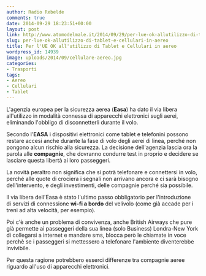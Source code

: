 ```yaml
---
author: Radio Rebelde
comments: true
date: 2014-09-29 18:23:51+00:00
layout: post
link: http://www.atomodelmale.it/2014/09/29/per-lue-ok-allutilizzo-di-tablet-e-cellulari-in-aereo/
slug: per-lue-ok-allutilizzo-di-tablet-e-cellulari-in-aereo
title: Per l'UE OK all'utilizzo di Tablet e Cellulari in aereo
wordpress_id: 14939
image: uploads/2014/09/cellulare-aereo.jpg
categories:
- Trasporti
tags:
- Aereo
- Cellulari
- Tablet
---
```


L'agenzia europea per la sicurezza aerea (**Easa**) ha dato il via libera all'utilizzo in modalità connessa di apparecchi elettronici sugli aerei, eliminando l'obbligo di disconnetterli durante il volo.

Secondo l'**EASA** i dispositivi elettronici come tablet e telefonini possono restare accesi anche durante la fase di volo degli aerei di linea, perché non pongono alcun rischio alla sicurezza. La decisione dell'agenzia lascia ora la parola alle **compagnie**, che dovranno condurre test in proprio e decidere se lasciare questa libertà ai loro passeggeri.

La novità peraltro non significa che si potrà telefonare e connettersi in volo, perché alle quote di crociera i segnali non arrivano ancora e ci sarà bisogno dell'intervento, e degli investimenti, delle compagnie perché sia possibile.

Il via libera dell'Easa è stato l'ultimo passo obbligatorio per l'introduzione di servizi di connessione **wi-fi a bordo** del velivolo (come già accade per i treni ad alta velocità, per esempio).

Poi c'è anche un problema di convivenza, anche British Airways che pure già permette ai passeggeri della sua linea (solo Business) Londra-New York di collegarsi a internet e mandare sms, blocca però le chiamate in voce perchè se i passeggeri si mettessero a telefonare l'ambiente diventerebbe invivibile.

Per questa ragione potrebbero esserci differenze tra compagnie aeree riguardo all'uso di apparecchi elettronici.
